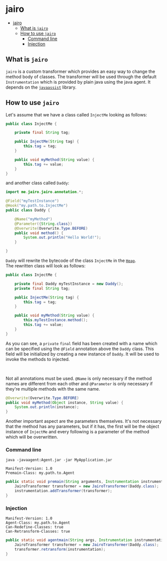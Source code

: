 # jairo

- [jairo](#jairo)
  - [What is `jairo`](#what-is-jairo)
  - [How to use `jairo`](#how-to-use-jairo)
    - [Command line](#command-line)
    - [Injection](#injection)


## What is `jairo`

`jairo` is a custom transformer which provides an easy way to change the method body of classes. The transformer will be used through the default `Instrumentation` which is provided by plain java using the java agent. It depends on the [`javaassist`](https://github.com/jboss-javassist/javassist) library.

## How to use `jairo`

Let's assume that we have a class called `InjectMe` looking as follows:

```java
public class InjectMe {

    private final String tag;

    public InjectMe(String tag) {
        this.tag = tag;
    }

    public void myMethod(String value) {
        this.tag += value;
    }
}
```

and another class called `Daddy`:

```java
import me.jairo.jairo.annotation.*;

@Field("myTestInstance")
@Hook("my.path.to.InjectMe")
public class Daddy {

    @Name("myMethod")
    @Parameter({String.class})
    @Overwrite(Overwrite.Type.BEFORE)
    public void method() {
        System.out.println("Hello World!");
    }

}
```

`Daddy` will rewrite the bytecode of the class `InjectMe` in the [`Heap`](https://docs.oracle.com/javase/specs/jvms/se7/html/jvms-2.html). <br> The rewritten class will look as follows:

```java
public class InjectMe {

    private final Daddy myTestInstance = new Daddy();
    private final String tag;

    public InjectMe(String tag) {
        this.tag = tag;
    }

    public void myMethod(String value) {
        this.myTestInstance.method();
        this.tag += value;
    }
}
```

As you can see, a `private` `final` field has been created with a name which can be specified using the `@Field` annotation above the `Daddy` class. This field will be initialized by creating a new instance of `Daddy`. It will be used to invoke the methods to injected.

<br>

Not all annotations must be used. `@Name` is only necessary if the method names are different from each other and `@Parameter` is only necessary if they're multiple methods with the same name.

```java
@Overwrite(Overwrite.Type.BEFORE)
public void myMethod(Object instance, String value) {
    System.out.println(instance);
}
```

Another important aspect are the parameters themselves. It's not necessary that the method has any parameters, but if it has, the first will be the object instance of `InjectMe` and every following is a parameter of the method which will be overwritten.

### Command line

```text
java -javaagent:Agent.jar -jar MyApplication.jar
```

```text
Manifest-Version: 1.0
Premain-Class: my.path.to.Agent
```

```java
public static void premain(String arguments, Instrumentation instrumentation) {
    JairoTransformer transformer = new JairoTransformer(Daddy.class);
    instrumentation.addTransformer(transformer);
}
```

### Injection

```text
Manifest-Version: 1.0
Agent-Class: my.path.to.Agent
Can-Redefine-Classes: true
Can-Retransform-Classes: true
```

```java
public static void agentmain(String args, Instrumentation instrumentation) {
    JairoTransformer transformer = new JairoTransformer(Daddy.class);
    transformer.retransform(instrumentation);
}
```